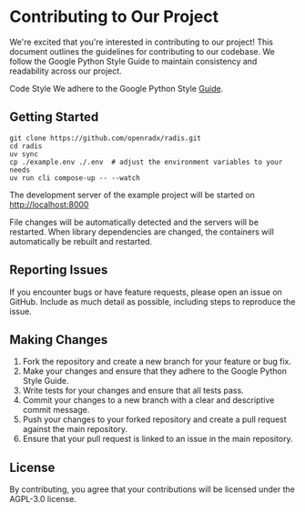 # Contributing to Our Project

We're excited that you're interested in contributing to our project! This document outlines the
guidelines for contributing to our codebase. We follow the Google Python Style Guide to maintain
consistency and readability across our project.

Code Style
We adhere to the Google Python Style [Guide](https://google.github.io/styleguide/pyguide.html).

## Getting Started

```terminal
git clone https://github.com/openradx/radis.git
cd radis
uv sync
cp ./example.env ./.env  # adjust the environment variables to your needs
uv run cli compose-up -- --watch
```

The development server of the example project will be started on <http://localhost:8000>

File changes will be automatically detected and the servers will be restarted. When library
dependencies are changed, the containers will automatically be rebuilt and restarted.

## Reporting Issues

If you encounter bugs or have feature requests, please open an issue on GitHub. Include as much detail as possible, including steps to reproduce the issue.

## Making Changes

1. Fork the repository and create a new branch for your feature or bug fix.
2. Make your changes and ensure that they adhere to the Google Python Style Guide.
3. Write tests for your changes and ensure that all tests pass.
4. Commit your changes to a new branch with a clear and descriptive commit message.
5. Push your changes to your forked repository and create a pull request against the main repository.
6. Ensure that your pull request is linked to an issue in the main repository.

## License

By contributing, you agree that your contributions will be licensed under the AGPL-3.0 license.
